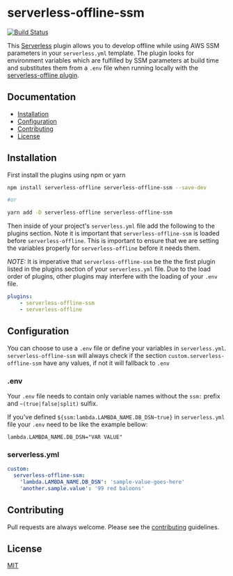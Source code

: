 # serverless-offline-ssm
[![Build Status](https://travis-ci.org/janders223/serverless-offline-ssm.svg?branch=master)](https://travis-ci.org/janders223/serverless-offline-ssm)

This [Serverless](https://github.com/serverless/serverless) plugin allows you to develop offline while using AWS SSM parameters in your `serverless.yml` template. The plugin looks for environment variables which are fulfilled by SSM parameters at build time and substitutes them from a `.env` file when running locally with the [serverless-offline plugin](https://github.com/dherault/serverless-offline).

## Documentation

- [Installation](#installation)
- [Configuration](#configuration)
- [Contributing](#contributing)
- [License](#license)

## Installation

First install the plugins using npm or yarn

```bash
npm install serverless-offline serverless-offline-ssm --save-dev

#or

yarn add -D serverless-offline serverless-offline-ssm
```

Then inside of your project's `serverless.yml` file add the following to the plugins section. Note it is important that `serverless-offline-ssm` is loaded before `serverless-offline`. This is important to ensure that we are setting the variables properly for `serverless-offline` before it needs them.

_NOTE:_ It is imperative that `serverless-offline-ssm` be the the first plugin listed in the plugins section of your `serverless.yml` file. Due to the load order of plugins, other plugins may interfere with the loading of your `.env` file.

```yaml
plugins:
    - serverless-offline-ssm
    - serverless-offline
```

## Configuration

You can choose to use a `.env` file or define your variables in
`serverless.yml`. `serverless-offline-ssm` will always check if the
section `custom.serverless-offline-ssm` have any values, if not it will
fallback to `.env`

### .env

Your `.env` file needs to contain only variable names without the `ssm:` prefix and `~(true|false|split)` sulfix.

If you've defined `${ssm:lambda.LAMBDA_NAME.DB_DSN~true}` in `serverless.yml` file your `.env` need to be like the example bellow:

```
lambda.LAMBDA_NAME.DB_DSN="VAR VALUE"
```

### serverless.yml

```yaml
custom:
  serverless-offline-ssm:
    'lambda.LAMBDA_NAME.DB_DSN': 'sample-value-goes-here'
    'another.sample.value': '99 red baloons'
```

## Contributing

Pull requests are always welcome. Please see the [contributing](https://github.com/janders223/serverless-offline-ssm/blob/master/CONTRIBUTING.md) guidelines.

## License

[MIT](https://github.com/janders223/serverless-offline-ssm/blob/master/LICENSE)

